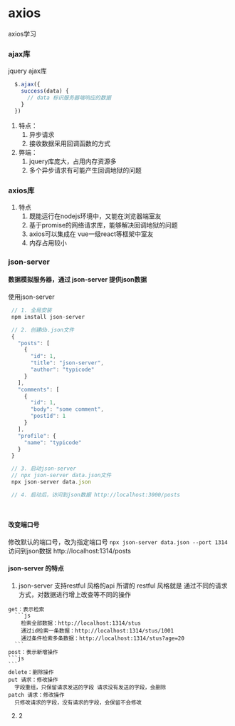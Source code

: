 # axios
axios学习

### ajax库
jquery ajax库
```js
  $.ajax({
    success(data) {
      // data 标识服务器端响应的数据
    }
  })
```
1. 特点：
   1. 异步请求
   2. 接收数据采用回调函数的方式
2. 弊端：
   1. jquery库庞大，占用内存资源多
   2. 多个异步请求有可能产生回调地狱的问题

### axios库
1. 特点
   1. 既能运行在nodejs环境中，又能在浏览器端室友
   2. 基于promise的网络请求库，能够解决回调地狱的问题
   3. axios可以集成在 vue一级react等框架中室友
   4. 内存占用较小

### json-server
#### 数据模拟服务器，通过 json-server 提供json数据
   使用json-server
   ```js
    // 1. 全局安装
    npm install json-server

    // 2. 创建db.json文件
    {
      "posts": [
        {
          "id": 1,
          "title": "json-server",
          "author": "typicode"
        }
      ],
      "comments": [
        {
          "id": 1,
          "body": "some comment",
          "postId": 1
        }
      ],
      "profile": {
        "name": "typicode"
      }
    }

    // 3. 启动json-server
    // npx json-server data.json文件
    npx json-server data.json

    // 4. 启动后，访问到json数据 http://localhost:3000/posts

    
   ```
#### 改变端口号
  修改默认的端口号，改为指定端口号
  `npx json-server data.json --port 1314`
  访问到json数据 http://localhost:1314/posts

#### json-server 的特点
  1. json-server 支持restful 风格的api
    所谓的 restful 风格就是 通过不同的请求方式，对数据进行增上改查等不同的操作
    
    get：表示检索
      ```js
        检索全部数据：http://localhost:1314/stus
        通过id检索一条数据：http://localhost:1314/stus/1001
        通过条件检索多条数据：http://localhost:1314/stus?age=20
      ```
    post：表示新增操作
    ```js
    ```
    delete：删除操作
    put 请求：修改操作
      字段重组，只保留请求发送的字段 请求没有发送的字段，会删除
    patch 请求：修改操作
      只修改请求的字段，没有请求的字段，会保留不会修改
    
  2. 2
